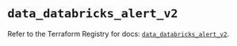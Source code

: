 # `data_databricks_alert_v2`

Refer to the Terraform Registry for docs: [`data_databricks_alert_v2`](https://registry.terraform.io/providers/databricks/databricks/1.94.0/docs/data-sources/alert_v2).
